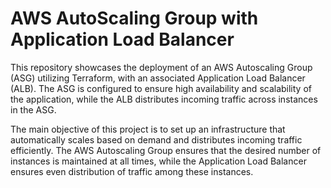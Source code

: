 # AWS AutoScaling Group with Application Load Balancer 

This repository showcases the deployment of an AWS Autoscaling Group (ASG) utilizing Terraform, with an associated Application Load Balancer (ALB).
The ASG is configured to ensure high availability and scalability of the application, while the ALB distributes incoming traffic across instances in the ASG.

The main objective of this project is to set up an infrastructure that automatically scales based on demand and distributes incoming traffic efficiently.
The AWS Autoscaling Group ensures that the desired number of instances is maintained at all times, while the Application Load Balancer ensures even distribution of traffic among these instances.


